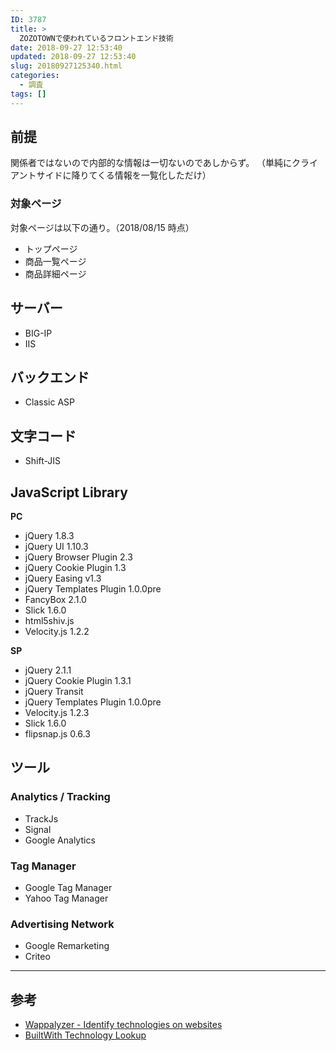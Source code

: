 ```yaml
---
ID: 3787
title: >
  ZOZOTOWNで使われているフロントエンド技術
date: 2018-09-27 12:53:40
updated: 2018-09-27 12:53:40
slug: 20180927125340.html
categories:
  - 調査
tags: []
---
```


## 前提

関係者ではないので内部的な情報は一切ないのであしからず。
（単純にクライアントサイドに降りてくる情報を一覧化しただけ）

### 対象ページ

対象ページは以下の通り。（2018/08/15 時点）

- トップページ
- 商品一覧ページ
- 商品詳細ページ

## サーバー

- BIG-IP
- IIS

## バックエンド

- Classic ASP

## 文字コード

- Shift-JIS

## JavaScript Library

**PC**

- jQuery 1.8.3
- jQuery UI 1.10.3
- jQuery Browser Plugin 2.3
- jQuery Cookie Plugin 1.3
- jQuery Easing v1.3
- jQuery Templates Plugin 1.0.0pre
- FancyBox 2.1.0
- Slick 1.6.0
- html5shiv.js
- Velocity.js 1.2.2

**SP**

- jQuery 2.1.1
- jQuery Cookie Plugin 1.3.1
- jQuery Transit
- jQuery Templates Plugin 1.0.0pre
- Velocity.js 1.2.3
- Slick 1.6.0
- flipsnap.js 0.6.3

## ツール

### Analytics / Tracking

- TrackJs
- Signal
- Google Analytics

### Tag Manager

- Google Tag Manager
- Yahoo Tag Manager

### Advertising Network

- Google Remarketing
- Criteo

---

## 参考

- [Wappalyzer - Identify technologies on websites](https://www.wappalyzer.com/)
- [BuiltWith Technology Lookup](https://builtwith.com/)
